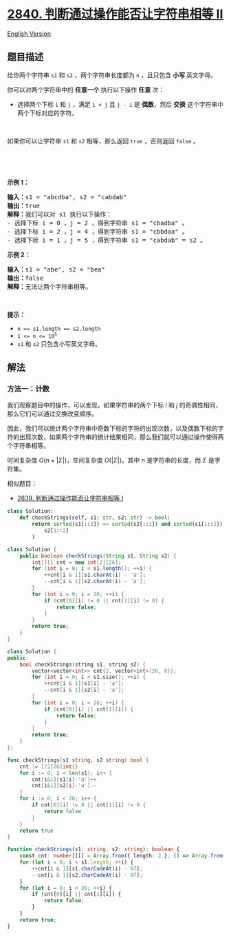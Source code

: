 # [2840. 判断通过操作能否让字符串相等 II](https://leetcode.cn/problems/check-if-strings-can-be-made-equal-with-operations-ii)

[English Version](/solution/2800-2899/2840.Check%20if%20Strings%20Can%20be%20Made%20Equal%20With%20Operations%20II/README_EN.md)

## 题目描述

<!-- 这里写题目描述 -->

<p>给你两个字符串&nbsp;<code>s1</code>&nbsp;和&nbsp;<code>s2</code>&nbsp;，两个字符串长度都为&nbsp;<code>n</code>&nbsp;，且只包含&nbsp;<strong>小写&nbsp;</strong>英文字母。</p>

<p>你可以对两个字符串中的 <strong>任意一个</strong>&nbsp;执行以下操作 <strong>任意</strong>&nbsp;次：</p>

<ul>
	<li>选择两个下标&nbsp;<code>i</code> 和&nbsp;<code>j</code>&nbsp;，满足 <code>i &lt; j</code>&nbsp;且 <code>j - i</code>&nbsp;是 <strong>偶数</strong>，然后 <strong>交换</strong> 这个字符串中两个下标对应的字符。</li>
</ul>

<p>&nbsp;</p>

<p>如果你可以让字符串<em>&nbsp;</em><code>s1</code><em> </em>和<em>&nbsp;</em><code>s2</code>&nbsp;相等，那么返回 <code>true</code>&nbsp;，否则返回 <code>false</code>&nbsp;。</p>

<p>&nbsp;</p>

<p>&nbsp;</p>

<p><strong class="example">示例 1：</strong></p>

<pre>
<b>输入：</b>s1 = "abcdba", s2 = "cabdab"
<b>输出：</b>true
<b>解释：</b>我们可以对 s1 执行以下操作：
- 选择下标 i = 0 ，j = 2 ，得到字符串 s1 = "cbadba" 。
- 选择下标 i = 2 ，j = 4 ，得到字符串 s1 = "cbbdaa" 。
- 选择下标 i = 1 ，j = 5 ，得到字符串 s1 = "cabdab" = s2 。
</pre>

<p><strong class="example">示例 2：</strong></p>

<pre>
<b>输入：</b>s1 = "abe", s2 = "bea"
<b>输出：</b>false
<b>解释：</b>无法让两个字符串相等。
</pre>

<p>&nbsp;</p>

<p><strong>提示：</strong></p>

<ul>
	<li><code>n == s1.length == s2.length</code></li>
	<li><code>1 &lt;= n &lt;= 10<sup>5</sup></code></li>
	<li><code>s1</code> 和&nbsp;<code>s2</code>&nbsp;只包含小写英文字母。</li>
</ul>

## 解法

### 方法一：计数

我们观察题目中的操作，可以发现，如果字符串的两个下标 $i$ 和 $j$ 的奇偶性相同，那么它们可以通过交换改变顺序。

因此，我们可以统计两个字符串中奇数下标的字符的出现次数，以及偶数下标的字符的出现次数，如果两个字符串的统计结果相同，那么我们就可以通过操作使得两个字符串相等。

时间复杂度 $O(n + |\Sigma|)$，空间复杂度 $O(|\Sigma|)$。其中 $n$ 是字符串的长度，而 $\Sigma$ 是字符集。

相似题目：

-   [2839. 判断通过操作能否让字符串相等 I](/solution/2800-2899/2839.Check%20if%20Strings%20Can%20be%20Made%20Equal%20With%20Operations%20I/README.md)

<!-- tabs:start -->

```python
class Solution:
    def checkStrings(self, s1: str, s2: str) -> bool:
        return sorted(s1[::2]) == sorted(s2[::2]) and sorted(s1[1::2]) == sorted(
            s2[1::2]
        )
```

```java
class Solution {
    public boolean checkStrings(String s1, String s2) {
        int[][] cnt = new int[2][26];
        for (int i = 0; i < s1.length(); ++i) {
            ++cnt[i & 1][s1.charAt(i) - 'a'];
            --cnt[i & 1][s2.charAt(i) - 'a'];
        }
        for (int i = 0; i < 26; ++i) {
            if (cnt[0][i] != 0 || cnt[1][i] != 0) {
                return false;
            }
        }
        return true;
    }
}
```

```cpp
class Solution {
public:
    bool checkStrings(string s1, string s2) {
        vector<vector<int>> cnt(2, vector<int>(26, 0));
        for (int i = 0; i < s1.size(); ++i) {
            ++cnt[i & 1][s1[i] - 'a'];
            --cnt[i & 1][s2[i] - 'a'];
        }
        for (int i = 0; i < 26; ++i) {
            if (cnt[0][i] || cnt[1][i]) {
                return false;
            }
        }
        return true;
    }
};
```

```go
func checkStrings(s1 string, s2 string) bool {
	cnt := [2][26]int{}
	for i := 0; i < len(s1); i++ {
		cnt[i&1][s1[i]-'a']++
		cnt[i&1][s2[i]-'a']--
	}
	for i := 0; i < 26; i++ {
		if cnt[0][i] != 0 || cnt[1][i] != 0 {
			return false
		}
	}
	return true
}
```

```ts
function checkStrings(s1: string, s2: string): boolean {
    const cnt: number[][] = Array.from({ length: 2 }, () => Array.from({ length: 26 }, () => 0));
    for (let i = 0; i < s1.length; ++i) {
        ++cnt[i & 1][s1.charCodeAt(i) - 97];
        --cnt[i & 1][s2.charCodeAt(i) - 97];
    }
    for (let i = 0; i < 26; ++i) {
        if (cnt[0][i] || cnt[1][i]) {
            return false;
        }
    }
    return true;
}
```

<!-- tabs:end -->

<!-- end -->
